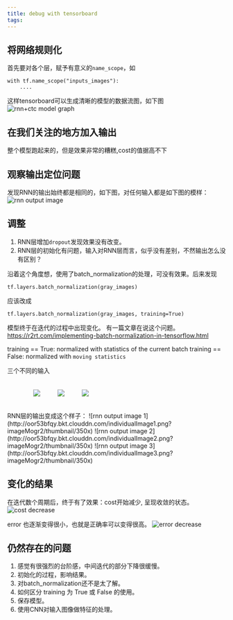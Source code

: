 ```yaml
---
title: debug with tensorboard
tags:
---
```


## 将网络规则化
首先要对各个层，赋予有意义的`name_scope`，如
```
with tf.name_scope("inputs_images"):
    ....
```
这样tensorboard可以生成清晰的模型的数据流图，如下图
![rnn+ctc model graph](http://oor53bfqy.bkt.clouddn.com/graph-run-version-01.png)


## 在我们关注的地方加入输出


整个模型跑起来的，但是效果非常的糟糕,cost的值据高不下

## 观察输出定位问题

发现RNN的输出始终都是相同的，如下图，对任何输入都是如下图的模样：
![rnn output image](http://oor53bfqy.bkt.clouddn.com/RNN%20output%203000.png?imageMogr2/thumbnail/350x)

## 调整
1. RNN层增加`dropout`发现效果没有改变。 
2. RNN层的初始化有问题，输入对RNN层而言，似乎没有差别，不然输出怎么没有区别？

沿着这个角度想，使用了batch_normalization的处理，可没有效果。后来发现
```
tf.layers.batch_normalization(gray_images)
```
应该改成
```
tf.layers.batch_normalization(gray_images, training=True)
```
模型终于在迭代的过程中出现变化。
有一篇文章在说这个问题。https://r2rt.com/implementing-batch-normalization-in-tensorflow.html

training == True: normalized with statistics of the current batch
training == False: normalized with `moving statistics`

三个不同的输入
<figure style="display: flex;">
    <img style="margin: 20px;" src="http://oor53bfqy.bkt.clouddn.com/individualImage4.png">
    <img style="margin: 20px;" src="http://oor53bfqy.bkt.clouddn.com/individualImage5.png">
    <img style="margin: 20px;" src="http://oor53bfqy.bkt.clouddn.com/individualImage6.png">
</figure>
RNN层的输出变成这个样子：
![rnn output image 1](http://oor53bfqy.bkt.clouddn.com/individualImage1.png?imageMogr2/thumbnail/350x)
![rnn output image 2](http://oor53bfqy.bkt.clouddn.com/individualImage2.png?imageMogr2/thumbnail/350x)
![rnn output image 3](http://oor53bfqy.bkt.clouddn.com/individualImage3.png?imageMogr2/thumbnail/350x)

## 变化的结果

在迭代数个周期后，终于有了效果：cost开始减少, 呈现收敛的状态。
![cost decrease](http://oor53bfqy.bkt.clouddn.com/cost-curve.png)

error 也逐渐变得很小，也就是正确率可以变得很高。
![error decrease](http://oor53bfqy.bkt.clouddn.com/error-curve.png)

## 仍然存在的问题

1. 感觉有很强烈的台阶感，中间迭代的部分下降很缓慢。
2. 初始化的过程，影响结果。
3. 对batch_normalization还不是太了解。
4. 如何区分 training 为 True 或 False 的使用。
5. 保存模型。
6. 使用CNN对输入图像做特征的处理。

